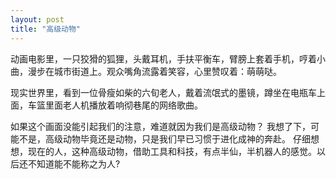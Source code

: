 ```yaml
---
layout: post
title: "高级动物"
---
```


动画电影里，一只狡猾的狐狸，头戴耳机，手扶平衡车，臂膀上套着手机，哼着小曲，漫步在城市街道上。观众嘴角流露着笑容，心里赞叹着：萌萌哒。

现实世界里，看到一位骨瘦如柴的六旬老人，戴着流氓式的墨镜，蹲坐在电瓶车上面，车篮里面老人机播放着响彻巷尾的网络歌曲。

如果这个画面没能引起我们的注意，难道就因为我们是高级动物？
我想了下，可能不是，高级动物毕竟还是动物，只是我们早已习惯于进化成神的奔赴。
仔细想想，现在的人，这种高级动物，借助工具和科技，有点半仙，半机器人的感觉。以后还不知道能不能称之为人?